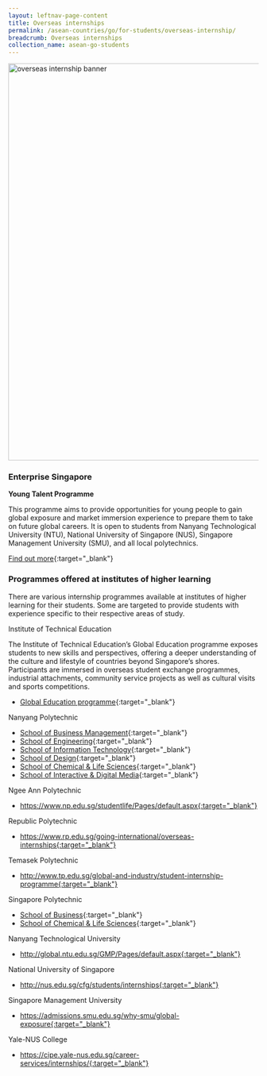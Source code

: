 ```yaml
---
layout: leftnav-page-content
title: Overseas internships
permalink: /asean-countries/go/for-students/overseas-internship/
breadcrumb: Overseas internships
collection_name: asean-go-students
---
```


<img src="\images\asean-students\overseas-internship.jpg" alt="overseas internship banner" style="width:800px;" />

### Enterprise Singapore

**Young Talent Programme**

This programme aims to provide opportunities for young people to gain global exposure and market immersion experience to prepare them to take on future global careers. It is open to students from Nanyang Technological University (NTU), National University of Singapore (NUS), Singapore Management University (SMU), and all local polytechnics.

[Find out more](https://ie.enterprisesg.gov.sg/Venture-Overseas/talent-development/ytp-market-immersion){:target="_blank"}



### **Programmes offered at institutes of higher learning**

There are various internship programmes available at institutes of higher learning for their students. Some are targeted to provide students with experience specific to their respective areas of study.

Institute of Technical Education

The Institute of Technical Education’s Global Education programme exposes students to new skills and perspectives, offering a deeper understanding of the culture and lifestyle of countries beyond Singapore’s shores. Participants are immersed in overseas student exchange programmes, industrial attachments, community service projects as well as cultural visits and sports competitions.

- [Global Education programme](http://www.ite.edu.sg/wps/portal/iteglobal.ge){:target="_blank"}

Nanyang Polytechnic

- [School of Business Management](http://www.nyp.edu.sg/schools/sbm/internships.html){:target="_blank"}
- [School of Engineering](http://www.nyp.edu.sg/schools/seg/internships.html){:target="_blank"}
- [School of Information Technology](http://www.nyp.edu.sg/schools/sit/internships.html){:target="_blank"}
- [School of Design](http://www.nyp.edu.sg/schools/sdn/internships.html){:target="_blank"}
- [School of Chemical & Life Sciences](http://www.nyp.edu.sg/schools/scl/internships.html){:target="_blank"}
- [School of Interactive & Digital Media](http://www.nyp.edu.sg/schools/sidm/internships.html){:target="_blank"}

Ngee Ann Polytechnic

- https://www.np.edu.sg/studentlife/Pages/default.aspx{:target="_blank"}

Republic Polytechnic

- https://www.rp.edu.sg/going-international/overseas-internships{:target="_blank"}

Temasek Polytechnic

- http://www.tp.edu.sg/global-and-industry/student-internship-programme{:target="_blank"}

Singapore Polytechnic

- [School of Business](http://www.sp.edu.sg/wps/portal/vp-spws/!ut/p/a1/04_Sj9CPykssy0xPLMnMz0vMAfGjzOJDPUxdjdxMTQz8AwNdDDxNwlwtHcNMvA3czPULsh0VAV5IGH0!/?WCM_GLOBAL_CONTEXT){:target="_blank"}
- [School of Chemical & Life Sciences](http://www.sp.edu.sg/wps/portal/vp-spws/!ut/p/a1/04_Sj9CPykssy0xPLMnMz0vMAfGjzOJDPUxdjdxMTQzcQ8wsDTw9AoMCw5z8DT0MjPQLsh0VATEEXNE!/?WCM_GLOBAL_CONTEXT){:target="_blank"}

Nanyang Technological University

- http://global.ntu.edu.sg/GMP/Pages/default.aspx{:target="_blank"}

National University of Singapore

- http://nus.edu.sg/cfg/students/internships{:target="_blank"}

Singapore Management University

- https://admissions.smu.edu.sg/why-smu/global-exposure{:target="_blank"}

Yale-NUS College

- https://cipe.yale-nus.edu.sg/career-services/internships/{:target="_blank"}